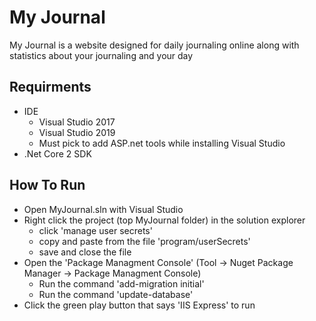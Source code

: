 # My Journal

My Journal is a website designed for daily journaling online along with statistics about your journaling and your day

## Requirments
- IDE
    - Visual Studio 2017
    - Visual Studio 2019
    - Must pick to add ASP.net tools while installing Visual Studio
- .Net Core 2 SDK

## How To Run
- Open MyJournal.sln with Visual Studio
- Right click the project (top MyJournal folder) in the solution explorer
    - click 'manage user secrets'
    - copy and paste from the file 'program/userSecrets'
    - save and close the file
- Open the 'Package Managment Console' (Tool -> Nuget Package Manager -> Package Managment Console)
    - Run the command 'add-migration initial'
    - Run the command 'update-database'
- Click the green play button that says 'IIS Express' to run
    
